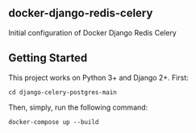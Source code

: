 
## docker-django-redis-celery

Initial configuration of Docker Django Redis Celery

## Getting Started
This project works on Python 3+ and Django 2+.
First:
```
cd django-celery-postgres-main 
```

Then, simply, run the following command:
```
docker-compose up --build
```
